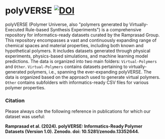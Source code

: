 # polyVERSE [![DOI](https://zenodo.org/badge/777530406.svg)](https://zenodo.org/doi/10.5281/zenodo.13352643)
polyVERSE (Polymer Universe, also "polymers generated by Virtually-Executed Rule-based Synthesis Experiments") is a comprehensive repository for informatics-ready datasets curated by the Ramprasad Group. This repository encompasses a vast and continuously expanding range of chemical spaces and material properties, including both known and hypothetical polymers. It includes datasets generated through physical experiments, physics-based simulations, and machine learning model predictions. The data is organized into two main folders: `Virtual-Polymers` and `Other`. `Virtual-Polymers` contains datasets pertaining to virtually-generated polymers, i.e., spanning the ever-expanding polyVERSE. The data is organized based on the approach used to generate virtual polymers. `Other` contains subfolders with informatics-ready CSV files for various polymer properties.

### Citation 
Please always cite the following reference in publications for which our dataset was useful: 

**Ramprasad et al. (2024). polyVERSE: Informatics-Ready Polymer Datasets (Version 1.0). Zenodo. doi: 10.5281/zenodo.13352644.**
